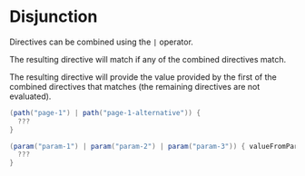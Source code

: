 # Disjunction

Directives can be combined using the `|` operator.

The resulting directive will match if any of the combined directives match.

The resulting directive will provide the value provided by the first of the combined directives
that matches (the remaining directives are not evaluated).

```scala
(path("page-1") | path("page-1-alternative")) { 
  ??? 
}
```

```scala
(param("param-1") | param("param-2") | param("param-3")) { valueFromParam1or2or3 =>  
  ??? 
}
```

